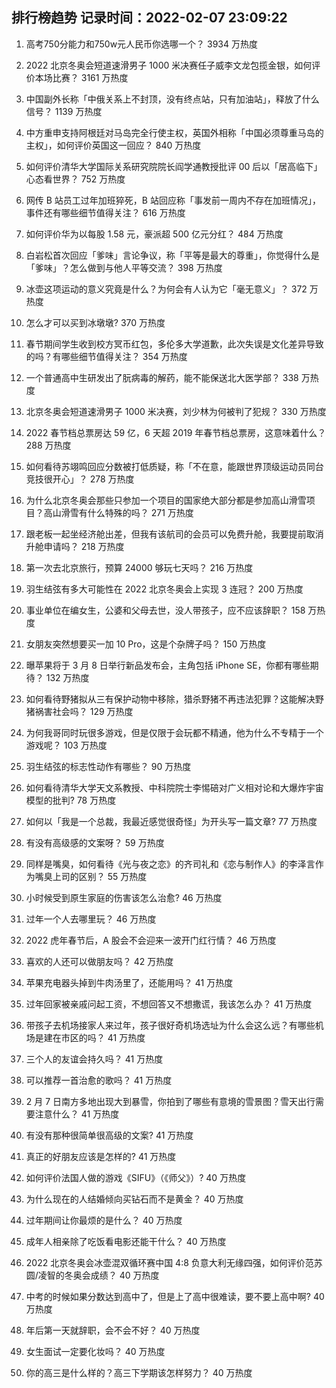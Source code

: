 
## 排行榜趋势 记录时间：2022-02-07 23:09:22
  
  1. 高考750分能力和750w元人民币你选哪一个？ 3934 万热度
    
  2. 2022 北京冬奥会短道速滑男子 1000 米决赛任子威李文龙包揽金银，如何评价本场比赛？ 3161 万热度
    
  3. 中国副外长称「中俄关系上不封顶，没有终点站，只有加油站」，释放了什么信号？ 1139 万热度
    
  4. 中方重申支持阿根廷对马岛完全行使主权，英国外相称「中国必须尊重马岛的主权」，如何评价英国这一回应？ 840 万热度
    
  5. 如何评价清华大学国际关系研究院院长阎学通教授批评 00 后以「居高临下」心态看世界？ 752 万热度
    
  6. 网传 B 站员工过年加班猝死，B 站回应称「事发前一周内不存在加班情况」，事件还有哪些细节值得关注？ 616 万热度
    
  7. 如何评价华为以每股 1.58 元，豪派超 500 亿元分红？ 484 万热度
    
  8. 白岩松首次回应「爹味」言论争议，称「平等是最大的尊重」，你觉得什么是「爹味」？怎么做到与他人平等交流？ 398 万热度
    
  9. 冰壶这项运动的意义究竟是什么？为何会有人认为它「毫无意义」？ 372 万热度
    
  10. 怎么才可以买到冰墩墩? 370 万热度
    
  11. 春节期间学生收到校方冥币红包，多伦多大学道歉，此次失误是文化差异导致的吗？有哪些细节值得关注？ 354 万热度
    
  12. 一个普通高中生研发出了朊病毒的解药，能不能保送北大医学部？ 338 万热度
    
  13. 北京冬奥会短道速滑男子 1000 米决赛，刘少林为何被判了犯规？ 330 万热度
    
  14. 2022 春节档总票房达 59 亿，6 天超 2019 年春节档总票房，这意味着什么？ 288 万热度
    
  15. 如何看待苏翊鸣回应分数被打低质疑，称「不在意，能跟世界顶级运动员同台竞技很开心」？ 278 万热度
    
  16. 为什么北京冬奥会那些只参加一个项目的国家绝大部分都是参加高山滑雪项目？高山滑雪有什么特殊的吗？ 271 万热度
    
  17. 跟老板一起坐经济舱出差，但我有该航司的会员可以免费升舱，我要提前取消升舱申请吗？ 218 万热度
    
  18. 第一次去北京旅行，预算 24000 够玩七天吗？ 216 万热度
    
  19. 羽生结弦有多大可能性在 2022 北京冬奥会上实现 3 连冠？ 200 万热度
    
  20. 事业单位在编女生，公婆和父母去世，没人带孩子，应不应该辞职？ 158 万热度
    
  21. 女朋友突然想要买一加 10 Pro，这是个杂牌子吗？ 150 万热度
    
  22. 曝苹果将于 3 月 8 日举行新品发布会，主角包括 iPhone SE，你都有哪些期待？ 132 万热度
    
  23. 如何看待野猪拟从三有保护动物中移除，猎杀野猪不再违法犯罪？这能解决野猪祸害社会吗？ 129 万热度
    
  24. 为何我哥同时玩很多游戏，但是仅限于会玩都不精通，他为什么不专精于一个游戏呢？ 103 万热度
    
  25. 羽生结弦的标志性动作有哪些？ 90 万热度
    
  26. 如何看待清华大学天文系教授、中科院院士李惕碚对广义相对论和大爆炸宇宙模型的批判? 78 万热度
    
  27. 如何以「我是一个总裁，我最近感觉很奇怪」为开头写一篇文章? 77 万热度
    
  28. 有没有高级感的文案呀？ 59 万热度
    
  29. 同样是嘴臭，如何看待《光与夜之恋》的齐司礼和《恋与制作人》的李泽言作为嘴臭上司的区别？ 55 万热度
    
  30. 小时候受到原生家庭的伤害该怎么治愈? 46 万热度
    
  31. 过年一个人去哪里玩？ 46 万热度
    
  32. 2022 虎年春节后，A 股会不会迎来一波开门红行情？ 46 万热度
    
  33. 喜欢的人还可以做朋友吗？ 42 万热度
    
  34. 苹果充电器头掉到牛肉汤里了，还能用吗？ 41 万热度
    
  35. 过年回家被亲戚问起工资，不想回答又不想撒谎，我该怎么办？ 41 万热度
    
  36. 带孩子去机场接家人来过年，孩子很好奇机场选址为什么会这么远？有哪些机场是建在市区的吗？ 41 万热度
    
  37. 三个人的友谊会持久吗？ 41 万热度
    
  38. 可以推荐一首治愈的歌吗？ 41 万热度
    
  39. 2 月 7 日南方多地出现大到暴雪，你拍到了哪些有意境的雪景图？雪天出行需要注意什么？ 41 万热度
    
  40. 有没有那种很简单很高级的文案? 41 万热度
    
  41. 真正的好朋友应该是怎样的? 41 万热度
    
  42. 如何评价法国人做的游戏《SIFU》（《师父》）? 40 万热度
    
  43. 为什么现在的人结婚倾向买钻石而不是黄金？ 40 万热度
    
  44. 过年期间让你最烦的是什么？ 40 万热度
    
  45. 成年人相亲除了吃饭看电影还能干什么？ 40 万热度
    
  46. 2022 北京冬奥会冰壶混双循环赛中国 4:8 负意大利无缘四强，如何评价范苏圆/凌智的冬奥会成绩？ 40 万热度
    
  47. 中考的时候如果分数达到高中了，但是上了高中很难读，要不要上高中啊? 40 万热度
    
  48. 年后第一天就辞职，会不会不好？ 40 万热度
    
  49. 女生面试一定要化妆吗？ 40 万热度
    
  50. 你的高三是什么样的？高三下学期该怎样努力？ 40 万热度
    